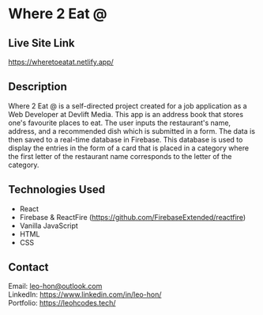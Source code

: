 # Where 2 Eat @

## Live Site Link

https://wheretoeatat.netlify.app/

## Description

Where 2 Eat @ is a self-directed project created for a job application as a Web Developer at Devlift Media. This app is an address book that stores one's favourite places to eat. The user inputs the restaurant's name, address, and a recommended dish which is submitted in a form. The data is then saved to a real-time database in Firebase. This database is used to display the entries in the form of a card that is placed in a category where the first letter of the restaurant name corresponds to the letter of the category.

## Technologies Used

- React
- Firebase & ReactFire (https://github.com/FirebaseExtended/reactfire)
- Vanilla JavaScript
- HTML
- CSS

## Contact

Email: leo-hon@outlook.com  
LinkedIn: https://www.linkedin.com/in/leo-hon/  
Portfolio: https://leohcodes.tech/